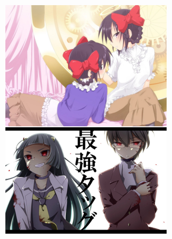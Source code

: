 ![](https://github.com/OneErio/blogImg/blob/master/godkeima/IMG_0006.JPG)
![](https://github.com/OneErio/blogImg/blob/master/godkeima/IMG_0018.JPG)
